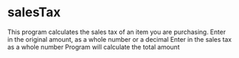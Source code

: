 # salesTax

This program calculates the sales tax of an item you are purchasing.
Enter in the original amount, as a whole number or a decimal
Enter in the sales tax as a whole number
Program will calculate the total amount
